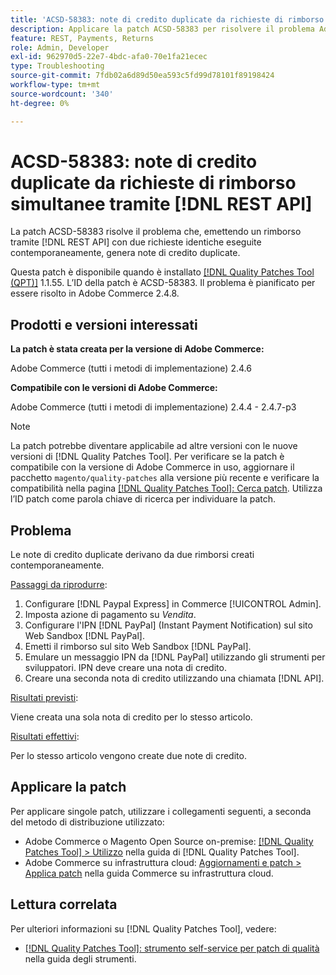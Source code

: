 ```yaml
---
title: 'ACSD-58383: note di credito duplicate da richieste di rimborso simultanee tramite  [!DNL REST API]'
description: Applicare la patch ACSD-58383 per risolvere il problema Adobe Commerce in cui l'emissione di un rimborso tramite il [!DNL REST API] con due richieste identiche eseguite contemporaneamente, crea note di credito duplicate.
feature: REST, Payments, Returns
role: Admin, Developer
exl-id: 962970d5-22e7-4bdc-afa0-70e1fa21ecec
type: Troubleshooting
source-git-commit: 7fdb02a6d89d50ea593c5fd99d78101f89198424
workflow-type: tm+mt
source-wordcount: '340'
ht-degree: 0%

---
```


# ACSD-58383: note di credito duplicate da richieste di rimborso simultanee tramite [!DNL REST API]

La patch ACSD-58383 risolve il problema che, emettendo un rimborso tramite [!DNL REST API] con due richieste identiche eseguite contemporaneamente, genera note di credito duplicate.

Questa patch è disponibile quando è installato [[!DNL Quality Patches Tool (QPT)]](/help/tools/quality-patches-tool/quality-patches-tool-to-self-serve-quality-patches.md) 1.1.55. L’ID della patch è ACSD-58383. Il problema è pianificato per essere risolto in Adobe Commerce 2.4.8.

## Prodotti e versioni interessati

**La patch è stata creata per la versione di Adobe Commerce:**

Adobe Commerce (tutti i metodi di implementazione) 2.4.6

**Compatibile con le versioni di Adobe Commerce:**

Adobe Commerce (tutti i metodi di implementazione) 2.4.4 - 2.4.7-p3


>[!NOTE]
>
>La patch potrebbe diventare applicabile ad altre versioni con le nuove versioni di [!DNL Quality Patches Tool]. Per verificare se la patch è compatibile con la versione di Adobe Commerce in uso, aggiornare il pacchetto `magento/quality-patches` alla versione più recente e verificare la compatibilità nella pagina [[!DNL Quality Patches Tool]: Cerca patch](https://experienceleague.adobe.com/tools/commerce-quality-patches/index.html?lang=it). Utilizza l’ID patch come parola chiave di ricerca per individuare la patch.

## Problema

Le note di credito duplicate derivano da due rimborsi creati contemporaneamente.

<u>Passaggi da riprodurre</u>:

1. Configurare [!DNL Paypal Express] in Commerce [!UICONTROL Admin].
1. Imposta azione di pagamento su *Vendita*.
1. Configurare l&#39;IPN [!DNL PayPal] (Instant Payment Notification) sul sito Web Sandbox [!DNL PayPal].
1. Emetti il rimborso sul sito Web Sandbox [!DNL PayPal].
1. Emulare un messaggio IPN da [!DNL PayPal] utilizzando gli strumenti per sviluppatori. IPN deve creare una nota di credito.
1. Creare una seconda nota di credito utilizzando una chiamata [!DNL API].

<u>Risultati previsti</u>:

Viene creata una sola nota di credito per lo stesso articolo.


<u>Risultati effettivi</u>:

Per lo stesso articolo vengono create due note di credito.

## Applicare la patch

Per applicare singole patch, utilizzare i collegamenti seguenti, a seconda del metodo di distribuzione utilizzato:

* Adobe Commerce o Magento Open Source on-premise: [[!DNL Quality Patches Tool] > Utilizzo](/help/tools/quality-patches-tool/usage.md) nella guida di [!DNL Quality Patches Tool].
* Adobe Commerce su infrastruttura cloud: [Aggiornamenti e patch > Applica patch](https://experienceleague.adobe.com/docs/commerce-cloud-service/user-guide/develop/upgrade/apply-patches.html?lang=it) nella guida Commerce su infrastruttura cloud.


## Lettura correlata

Per ulteriori informazioni su [!DNL Quality Patches Tool], vedere:

* [[!DNL Quality Patches Tool]: strumento self-service per patch di qualità](/help/tools/quality-patches-tool/quality-patches-tool-to-self-serve-quality-patches.md) nella guida degli strumenti.
